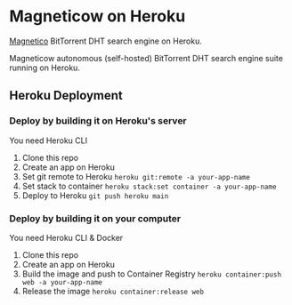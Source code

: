 # Magneticow on Heroku
[Magnetico](https://github.com/boramalper/magnetico) BitTorrent DHT search engine on Heroku.

Magneticow autonomous (self-hosted) BitTorrent DHT search engine suite running on Heroku.

## Heroku Deployment
### Deploy by building it on Heroku's server
You need Heroku CLI

1. Clone this repo
2. Create an app on Heroku
3. Set git remote to Heroku `heroku git:remote -a your-app-name`
4. Set stack to container `heroku stack:set container -a your-app-name`
5. Deploy to Heroku `git push heroku main`

### Deploy by building it on your computer
You need Heroku CLI & Docker

1. Clone this repo
2. Create an app on Heroku
3. Build the image and push to Container Registry `heroku container:push web -a your-app-name`
4. Release the image `heroku container:release web`